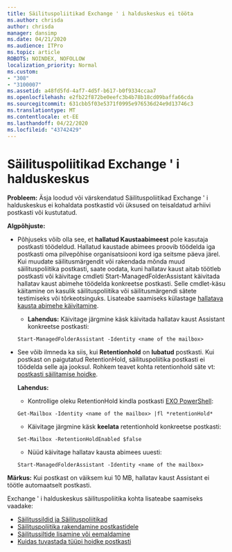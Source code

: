 ```yaml
---
title: Säilituspoliitikad Exchange ' i halduskeskus ei tööta
ms.author: chrisda
author: chrisda
manager: dansimp
ms.date: 04/21/2020
ms.audience: ITPro
ms.topic: article
ROBOTS: NOINDEX, NOFOLLOW
localization_priority: Normal
ms.custom:
- "308"
- "3100007"
ms.assetid: a48fd5fd-4af7-4d5f-b617-b0f9334ccaa7
ms.openlocfilehash: e2fb22f872be0eefc3b4b78b18cd09baffa66cda
ms.sourcegitcommit: 631cbb5f03e5371f0995e976536d24e9d13746c3
ms.translationtype: MT
ms.contentlocale: et-EE
ms.lasthandoff: 04/22/2020
ms.locfileid: "43742429"
---
```

# <a name="retention-policies-in-exchange-admin-center"></a>Säilituspoliitikad Exchange ' i halduskeskus

 **Probleem:** Äsja loodud või värskendatud Säilituspoliitikad Exchange ' i halduskeskus ei kohaldata postkastid või üksused on teisaldatud arhiivi postkasti või kustutatud. 
  
 **Algpõhjuste:**
  
- Põhjuseks võib olla see, et **hallatud Kaustaabimeest** pole kasutaja postkasti töödeldud. Hallatud kaustade abimees proovib töödelda iga postkasti oma pilvepõhise organisatsiooni kord iga seitsme päeva järel. Kui muudate säilitusmärgendit või rakendada mõnda muud säilituspoliitika postkasti, saate oodata, kuni hallatav kaust aitab töötleb postkasti või käivitage cmdleti Start-ManagedFolderAssistant käivitada hallatav kaust abimehe töödelda konkreetse postkasti. Selle cmdlet-käsu käitamine on kasulik säilituspoliitika või säilitusmärgendi sätete testimiseks või tõrkeotsinguks. Lisateabe saamiseks külastage [hallatava kausta abimehe käivitamine](https://msdn.microsoft.com/library/gg271153%28v=exchsrvcs.149%29.aspx#managedfolderassist).
    
  - **Lahendus:** Käivitage järgmine käsk käivitada hallatav kaust Assistant konkreetse postkasti:
    
  ```
  Start-ManagedFolderAssistant -Identity <name of the mailbox>
  ```

- See võib ilmneda ka siis, kui **Retentionhold** on **lubatud** postkasti. Kui postkast on paigutatud RetentionHold, säilituspoliitika postkasti ei töödelda selle aja jooksul. Rohkem teavet kohta retentionhold säte vt: [postkasti säilitamise hoidke](https://docs.microsoft.com/exchange/security-and-compliance/messaging-records-management/mailbox-retention-hold).
    
    **Lahendus:**
    
  - Kontrollige oleku RetentionHold kindla postkasti [EXO PowerShell](https://docs.microsoft.com/powershell/exchange/exchange-online/connect-to-exchange-online-powershell/connect-to-exchange-online-powershell?view=exchange-ps):
    
  ```
  Get-Mailbox -Identity <name of the mailbox> |fl *retentionHold*
  ```

  - Käivitage järgmine käsk **keelata** retentionhold konkreetse postkasti:
    
  ```
  Set-Mailbox -RetentionHoldEnabled $false
  ```

  - Nüüd käivitage hallatav kausta abimees uuesti:
    
  ```
  Start-ManagedFolderAssistant -Identity <name of the mailbox>
  ```

 **Märkus:** Kui postkast on väiksem kui 10 MB, hallatav kaust Assistant ei töötle automaatselt postkasti.
 
Exchange ' i halduskeskus säilituspoliitika kohta lisateabe saamiseks vaadake:
- [Säilitussildid ja Säilituspoliitikad](https://docs.microsoft.com/exchange/security-and-compliance/messaging-records-management/retention-tags-and-policies)
- [Säilituspoliitika rakendamine postkastidele](https://docs.microsoft.com/exchange/security-and-compliance/messaging-records-management/apply-retention-policy)
- [Säilitussiltide lisamine või eemaldamine](https://docs.microsoft.com/exchange/security-and-compliance/messaging-records-management/add-or-remove-retention-tags)
- [Kuidas tuvastada tüüpi hoidke postkasti](https://docs.microsoft.com/office365/securitycompliance/identify-a-hold-on-an-exchange-online-mailbox)
